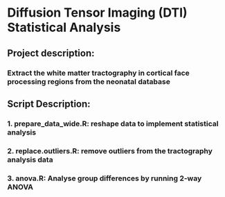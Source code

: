 # Diffusion Tensor Imaging (DTI) Statistical Analysis
## Project description:
### Extract the white matter tractography in cortical face processing regions from the neonatal database

## Script Description:
### 1. prepare_data_wide.R: reshape data to implement statistical analysis 
### 2. replace.outliers.R: remove outliers from the tractography analysis data
### 3. anova.R: Analyse group differences by running 2-way ANOVA 

